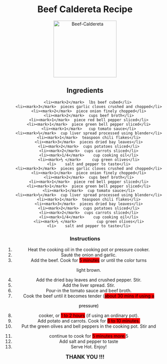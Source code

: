 <!DOCTYPE html>
<html>
<head>
<title>Recipe</title>
</head>

<body style=text-align:center;>
</body>

<style>

body {
  background-image: url('Beef-Caldereta.jpg');
  background-repeat: no-repeat;
  background-attachment: fixed; 
  background-size: 100% 100%;
}

mark { 
  background-color: red;
  color: black;
}
</style>
</head>



<body style=text-align:center;>
<h1>Beef Caldereta Recipe</h1>

<img src="Beef-Caldereta.jpg" alt="Beef-Caldereta" width="200" height="180">

<h2 > Ingredients </h2>
<ul>
	

	<li><mark>2</mark> 	lbs beef cubed</li> 
	<li><mark>3</mark> 	pieces garlic cloves crushed and chopped</li>
    <li><mark>2</mark> 	piece onion finely chopped</li>
    <li><mark>2</mark> 	cups beef broth</li>
    <li><mark>1</mark> 	piece red bell pepper sliced</li>
    <li><mark>1</mark> 	piece green bell pepper sliced</li>
    <li><mark>1</mark>	 cup tomato sauce</li>
    <li><mark>½</mark> 	cup liver spread processed using blender</li>
    <li><mark>1</mark> 	teaspoon chili flakes</li>
    <li><mark>3</mark> 	pieces dried bay leaves</li>
    <li><mark>2</mark> 	cups potatoes sliced</li>
    <li><mark>2</mark> 	cups carrots sliced</li>
    <li><mark>1/4</mark> 	cup cooking oil</li>
    <li><mark>⅔ </mark> 	cup green olives</li>
    <li>	salt and pepper to taste</li>
    <li><mark>3</mark>	pieces garlic cloves crushed and chopped</li>
    <li><mark>1</mark> 	piece onion finely chopped</li>
    <li><mark>2</mark> 	cups beef broth</li>
    <li><mark>1</mark> 	piece red bell pepper sliced</li>
    <li><mark>1</mark> 	piece green bell pepper sliced</li>
    <li><mark>1</mark> 	cup tomato sauce</li>
    <li><mark>½</mark> 	cup liver spread processed using blender</li>
    <li><mark>1</mark> 	teaspoon chili flakes</li>
    <li><mark>3</mark> 	pieces dried bay leaves</li>
    <li><mark>2</mark>	cups potatoes sliced</li>
    <li><mark>2</mark> 	cups carrots sliced</li>
    <li><mark>1/4</mark> 	cup cooking oil</li>
    <li><mark>⅔ </mark>  		cup green olives</li>
    <li>	salt and pepper to taste</li>
</ul>


<h3>Instructions</h3>
<ol style=type"1">
	<li>Heat the cooking oil in the cooking pot or pressure cooker.</li>
    <li>Sauté the onion and garlic.</li>
    <li>Add the beef. Cook for <mark>5 minutes</mark>	or until the color turns 

light brown.</li>
    <li>Add the dried bay leaves and crushed pepper. Stir.</li>
    <li>Add the liver spread. Stir.</li>
    <li>Pour-in the tomato sauce and beef broth.</li>
    <li>Cook the beef until it becomes tender (<mark>about 30 mins if using a 

pressure</mark>)  </li> 
    <li>cooker, or <mark>1 to 2 hours</mark> 	(if using an ordinary pot).</li>
    <li>Add potato and carrots. Cook for <mark>8 to 10 minutes.</mark></li>
    <li>Put the green olives and bell peppers in the cooking pot. Stir and</li> 

<li>continue to cook for <mark>5 minutes more.</mark>5</li>
    <li>Add salt and pepper to taste</li>
    <li>Serve Hot. Enjoy!</li>
    </ol>	

<p><big><b>THANK YOU	!!!</big></b></p>
</body>
</html>
